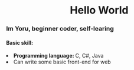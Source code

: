 <h1 align="center">Hello World</h1>
<h3>Im Yoru, beginner coder, self-learing</h3>

<h4>Basic skill:</h4>
<li>
  <b>Programming language: </b>C, C#, Java
</li>
<li>
  Can write some basic front-end for web
</li>
